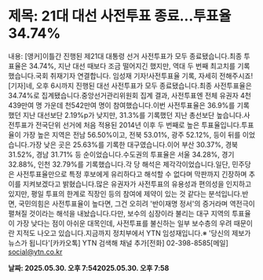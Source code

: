 # **제목: 21대 대선 사전투표 종료...투표율 34.74%**

  내용: [앵커]이틀간 진행된 제21대 대통령 선거 사전투표가 모두 종료됐습니다.최종 투표율은 34.74%, 지난 대선 때보다 조금 떨어지긴 했지만, 역대 두 번째 최고치를 기록했습니다.국회 취재기자 연결합니다. 임성재 기자!사전투표율 기록, 자세히 전해주시죠![기자]네, 오후 6시까지 진행된 대선 사전투표가 모두 종료됐습니다.최종 사전투표율은 34.74%로 집계됐습니다.중앙선거관리위원회 집계 결과, 사전투표엔 전체 유권자 4천439만여 명 가운데 천542만여 명이 참여했습니다.이번 사전투표율은 36.9%를 기록했던 지난 대선보단 2.19%p가 낮지만, 31.3%를 기록했던 지난 총선보단 높습니다.사전투표가 전국단위 선거에 처음 적용된 2014년 이후 두 번째로 높은 투표율입니다.투표율이 가장 높은 지역은 전남 56.50%이고, 전북 53.01%, 광주 52.12%, 등이 뒤를 이었습니다.가장 낮은 곳은 25.63%를 기록한 대구였습니다.이어 부산 30.37%, 경북 31.52%, 경남 31.71% 등 순이었습니다.수도권의 투표율은 서울 34.28%, 경기 32.88%, 인천 32.79%를 기록했습니다.각 당 해석은 제각각이었습니다.일단, 민주당은 사전투표율만으로 특정 후보에게 유리하다고 해석할 수 없다며 막판까지 긴장하며 추이를 지켜보겠다고 밝혔습니다.많은 유권자가 사전투표의 유용성과 편의성을 인지하고 있지만, 평일 투표의 한계로 직장인 등의 참여에 제약이 있는 것 같다는 분석입니다.반면, 국민의힘은 사전투표율이 높다면, 그건 오히려 '반이재명 정서'의 증거라며 역전극이 펼쳐질 것이라는 해석을 내놨습니다.다만, 보수의 심장이라 불리는 대구 지역의 투표율이 가장 낮다는 점이 아쉬운 대목인데, 사전투표를 불신하는 일부 보수층의 우려 때문이란 지적도 나오고 있습니다.지금까지 정치부에서 YTN 임성재입니다.※ '당신의 제보가 뉴스가 됩니다'[카카오톡] YTN 검색해 채널 추가[전화] 02-398-8585[메일] social@ytn.co.kr

  **날짜: 2025.05.30. 오후 7:542025.05.30. 오후 7:58**